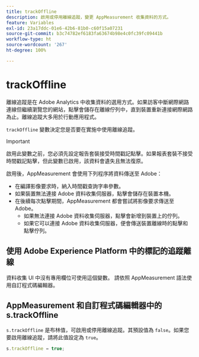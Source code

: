 ```yaml
---
title: trackOffline
description: 啟用或停用離線追蹤，變更 AppMeasurement 收集資料的方式。
feature: Variables
exl-id: 23a17ddc-01e6-42b6-81b0-c60f15a07231
source-git-commit: b3c74782ef6183fa63674b98e4c0fc39fc09441b
workflow-type: ht
source-wordcount: '267'
ht-degree: 100%

---
```


# trackOffline

離線追蹤是在 Adobe Analytics 中收集資料的選用方式。如果訪客中斷網際網路連線但繼續瀏覽您的網站，點擊會儲存在離線佇列中，直到裝置重新連接網際網路為止。離線追蹤大多用於行動應用程式。

`trackOffline` 變數決定您是否要在實施中使用離線追蹤。

>[!IMPORTANT]
>
>啟用此變數之前，您必須先設定報告套裝接受時間戳記點擊。如果報表套裝不接受時間戳記點擊，但此變數已啟用，該資料會遺失且無法復原。

啟用後，AppMeasurement 會使用下列程序將資料傳送至 Adobe：

* 在編譯影像要求時，納入時間戳查詢字串參數。
* 如果裝置無法連接 Adobe 資料收集伺服器，點擊會儲存在裝置本機。
* 在後續每次點擊期間，AppMeasurement 都會嘗試將影像要求傳送至 Adobe。
   * 如果無法連接 Adobe 資料收集伺服器，點擊會新增到裝置上的佇列。
   * 如果它可以連接 Adobe 資料收集伺服器，便會傳送裝置離線時的點擊和點擊佇列。

## 使用 Adobe Experience Platform 中的標記的追蹤離線

資料收集 UI 中沒有專用欄位可使用這個變數。 請依照 AppMeasurement 語法使用自訂程式碼編輯器。

## AppMeasurement 和自訂程式碼編輯器中的 s.trackOffline

`s.trackOffline` 是布林值，可啟用或停用離線追蹤。其預設值為 `false`。如果您要啟用離線追蹤，請將此值設定為 `true`。

```js
s.trackOffline = true;
```
